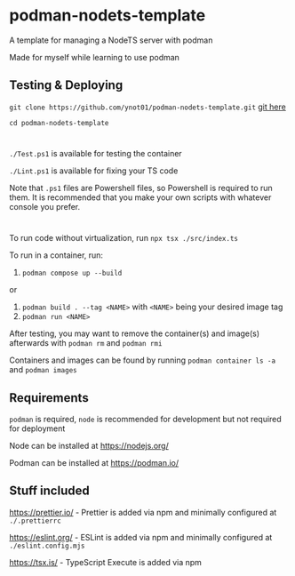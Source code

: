 # podman-nodets-template

A template for managing a NodeTS server with podman

Made for myself while learning to use podman

## Testing & Deploying

`git clone https://github.com/ynot01/podman-nodets-template.git` [git here](https://git-scm.com/)

`cd podman-nodets-template`

#

`./Test.ps1` is available for testing the container

`./Lint.ps1` is available for fixing your TS code

Note that `.ps1` files are Powershell files, so Powershell is required to run them. It is recommended that you make your own scripts with whatever console you prefer.

#

To run code without virtualization, run `npx tsx ./src/index.ts`

To run in a container, run:

1. `podman compose up --build`

or

1. `podman build . --tag <NAME>` with `<NAME>` being your desired image tag
2. `podman run <NAME>`

After testing, you may want to remove the container(s) and image(s) afterwards with `podman rm` and `podman rmi`

Containers and images can be found by running `podman container ls -a` and `podman images`

## Requirements

`podman` is required, `node` is recommended for development but not required for deployment

Node can be installed at https://nodejs.org/

Podman can be installed at https://podman.io/

## Stuff included

https://prettier.io/ - Prettier is added via npm and minimally configured at `./.prettierrc`

https://eslint.org/ - ESLint is added via npm and minimally configured at `./eslint.config.mjs`

https://tsx.is/ - TypeScript Execute is added via npm

